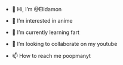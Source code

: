 - 👋 Hi, I’m @Elidamon
- 👀 I’m interested in anime

- 🌱 I’m currently learning fart
- 💞️ I’m looking to collaborate
 on my youtube
- 📫 How to reach me poopmanyt

<!---
Elidamon/Elidamon is a ✨ special ✨ repository because its `README.md` (this file) appears on your GitHub profile.
You can click the Preview link to take a look at your changes.
--->
